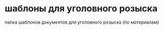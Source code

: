 # шаблоны для уголовного розыска 

папка шаблонов документов для уголовного розыска (по материалам)
